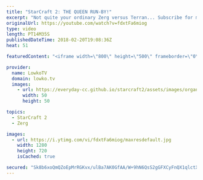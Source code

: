 ```yaml
---
title: "StarCraft 2: THE QUEEN RUN-BY!"
excerpt: "Not quite your ordinary Zerg versus Terran... Subscribe for more videos: http://lowko.tv/youtube The Zerg... Mothership?! https://goo.gl/bZtVFG  A really fun match of Silver League Zerg versus Terran. The Terran decided to take a page out of the Protoss book of cheese and try it for himself. The Zerg"
originalUrl: https://youtube.com/watch?v=fdxtFa6miog
type: video
length: PT14M35S
publishedDateTime: 2018-02-20T19:08:36Z
heat: 51

featuredContent: "<iframe width=\"800\" height=\"500\" frameborder=\"0\" src=\"https://www.youtube.com/embed/fdxtFa6miog\" allow=\"accelerometer; autoplay; encrypted-media; gyroscope; picture-in-picture\" allowfullscreen></iframe>"

provider:
  name: LowkoTV
  domain: lowko.tv
  images:
    - url: https://everyday-cc.github.io/starcraft2/assets/images/organizations/lowko.tv-50x50.jpg
      width: 50
      height: 50

topics:
  - StarCraft 2
  - Zerg

images:
  - url: https://i.ytimg.com/vi/fdxtFa6miog/maxresdefault.jpg
    width: 1280
    height: 720
    isCached: true

secured: "Sk8b6xoQmQZoEpMrRGKvx/ulBa7AK0GfAA/W+9hN6QsS2gGFXCyFnQX1qlctXb1arzDvx5Yy4xJ82KkvnRb12dPRryVhGiBjXrtuJzNQqF5Ad6L7QShiewXMICETpx+jyJ9NdH4JPk1QgKVbuu0kNnd3Y+75U68egDiW1pKDJgjAvWJaXSGrQJRZgJVNCYz5zsxMvHipVAjVzDXIf9R2v6/fvzI88+vB+Xw8IklVzemqwI7oXGaAjTT2PfKyVPFcngPLQT3itFtCIDTolBGO6ms1PFdAXEzdry1c/ZV3vPcRSSJ6ZPvvMobXjUKOCnKOzzI65lGU/qQmj9ZQ+28HjXQ9ZwrQC3c8a9PUNyMUpGjjO3ZTSzJBfdERrsJ1H4LaKK4TByFxmYjecu0dnW4vh3EW2hj9f7E28GteBJVWPA8=;3iJQGUjnbBpPfsHYpil3nQ=="
---
```


